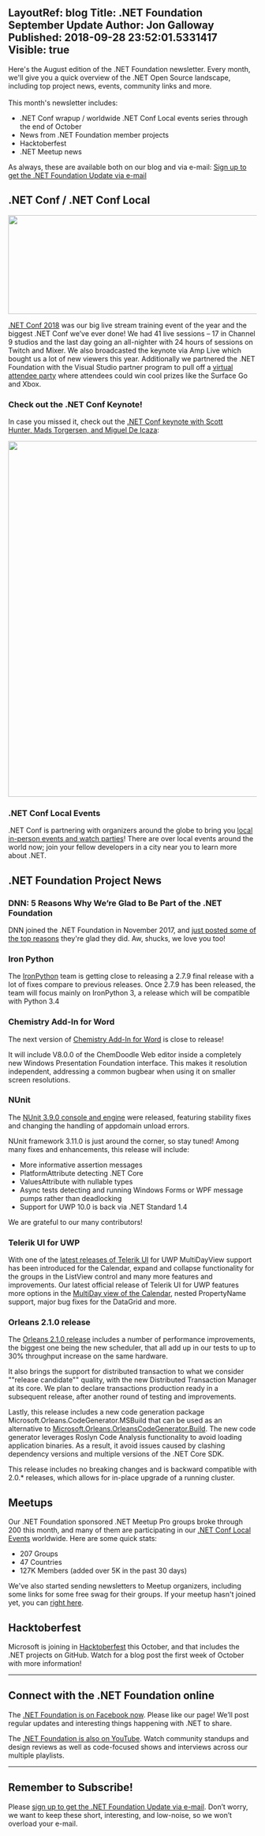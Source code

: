 LayoutRef: blog
Title: .NET Foundation September Update
Author: Jon Galloway
Published: 2018-09-28 23:52:01.5331417
Visible: true
---
<div itemprop="articleBody">
<p>Here's the August edition of the .NET Foundation newsletter. Every month, we'll give you a quick overview of the .NET Open Source landscape, including top project news, events, community links and more.<br />
<br />
This month's newsletter includes:</p>

<ul>
<li>.NET Conf wrapup / worldwide .NET Conf Local events series through the end of October</li>
<li>News from .NET Foundation member projects</li>
<li>Hacktoberfest</li>
<li>.NET Meetup news</li>
</ul>

<p>As always, these are available both on our blog and via e-mail:&nbsp;<a href="http://eepurl.com/dhL_qb">Sign up to get the .NET Foundation Update via e-mail</a></p>

<h2>.NET Conf / .NET Conf Local</h2>

<p><img alt="" src="assets/posts/MSFT_18023_dotNETConf_banners_email800x200_eventInfo_r3_KW.jpg" style="width: 800px; height: 200px;" /></p>

<p><a href="https://dotnetconf.net">.NET Conf 2018</a> was our big live stream training event of the year and the biggest .NET Conf we’ve ever done! We had 41 live sessions – 17 in Channel 9 studios and the last day going an all-nighter with 24 hours of sessions on Twitch and Mixer. We also broadcasted the keynote via Amp Live which bought us a lot of new viewers this year. Additionally we partnered the .NET Foundation with the Visual Studio partner program to pull off a <a href="https://twitter.com/search?q=%23dotnetconf%20%23codeparty&amp;src=typd" originalsrc="https://twitter.com/search?q=%23dotnetconf%20%23codeparty&amp;src=typd" shash="dNuuvBpkaP1yj4iA8mtfv9sZraoHUnzJtsNLn8xa+sjM3Iv7DrHwxUOQH9sWnEOctzx2Mh+JCXvXk9wVmbA63k9Yzg1/B+Au55k51UoAXVp2q4QfmpzdFMjTG+zzGHO+PJwsG96Du5u7T5VrpOObg2D4OaibsvvAh5Hpn+rpY6Y=">virtual attendee party</a> where attendees could win cool prizes like the Surface Go and Xbox.&nbsp;</p>

<h3>Check out the .NET Conf Keynote!</h3>

<p>In case you missed it, check out the <a href="https://www.youtube.com/watch?v=qQdGC2jIP8s">.NET Conf keynote with Scott Hunter,&nbsp;Mads Torgersen, and Miguel De Icaza</a>:</p>

<p><a href="https://www.youtube.com/watch?v=qQdGC2jIP8s"><img alt="" src="assets/posts/maxresdefault.jpg" style="width: 1280px; height: 720px;" /></a></p>

<h3>.NET Conf Local Events<!--3--></h3>

<p>.NET Conf is partnering with organizers around the globe to bring you <a href="https://www.dotnetconf.net/local-events/">local in-person events and watch parties</a>! There are over local events around the world now; join your fellow developers in a city near you to learn more about .NET.</p>

<h2>.NET Foundation Project News</h2>

<h3>DNN:&nbsp;5 Reasons Why We’re Glad to Be Part of the .NET Foundation</h3>

<p>DNN joined the .NET Foundation in November 2017, and <a href="https://www.dnnsoftware.com/community-blog/cid/155629/5-reasons-why-were-glad-to-be-part-of-the-net-foundation">just posted some of the top reasons</a> they're glad they did. Aw, shucks, we love you too!&nbsp;</p>

<h3>Iron Python</h3>

<p>The <a href="http://ironpython.net/">IronPython</a> team is getting close to releasing a 2.7.9 final release with a lot of fixes compare to previous releases. Once 2.7.9 has been released, the team will focus mainly on IronPython 3, a release which will be compatible with Python 3.4</p>

<h3>Chemistry Add-In for Word</h3>

<p>The next version of <a href="https://www.chem4word.co.uk/">Chemistry Add-In for Word</a> is close to release!</p>

<p>It will include V8.0.0 of the ChemDoodle Web editor inside a completely new Windows Presentation Foundation interface. This makes it resolution independent, addressing a common bugbear when using it on smaller screen resolutions.</p>

<h3>NUnit</h3>

<p>The <a href="http://nunit.org">NUnit 3.9.0 console and engine</a> were released, featuring stability fixes and changing the handling of appdomain unload errors.</p>

<p>NUnit framework 3.11.0 is just around the corner, so stay tuned! Among many fixes and enhancements, this release will include:</p>

<ul>
<li>More informative assertion messages</li>
<li>PlatformAttribute detecting .NET Core</li>
<li>ValuesAttribute with nullable types</li>
<li>Async tests detecting and running Windows Forms or WPF message pumps rather than deadlocking</li>
<li>Support for UWP 10.0 is back via .NET Standard 1.4</li>
</ul>

<p>We are grateful to our many contributors!</p>

<h3>Telerik UI for UWP</h3>

<p>With one of the <a href="https://www.telerik.com/blogs/datagrid-calendar-multiday-view-improvements-telerik-ui-for-uwp-r3-2018">latest releases of Telerik UI</a> for UWP MultiDayView support has been introduced for the Calendar, expand and collapse functionality for the groups in the ListView control and many more features and improvements.&nbsp;Our latest official release of Telerik UI for UWP features more options in the <a href="https://www.telerik.com/blogs/datagrid-calendar-multiday-view-improvements-telerik-ui-for-uwp-r3-2018">MultiDay view of the Calendar</a>, nested PropertyName support, major bug fixes for the DataGrid and more.</p>

<h3>Orleans 2.1.0 release</h3>

<p>The <a href="https://github.com/dotnet/orleans/releases/tag/v2.1.0">Orleans 2.1.0&nbsp;release</a> includes a number of performance improvements, the biggest one being the new scheduler, that all add up in our tests to up to 30% throughput increase on the same hardware.</p>

<p>It also brings the support for distributed transaction to what we consider ""release candidate"" quality, with the new Distributed Transaction Manager at its core. We plan to declare transactions production ready in a subsequent release, after another round of testing and improvements.</p>

<p>Lastly, this release includes a new code generation package Microsoft.Orleans.CodeGenerator.MSBuild that can be used as an alternative to <a href="https://www.nuget.org/packages/Microsoft.Orleans.OrleansCodeGenerator.Build/">Microsoft.Orleans.OrleansCodeGenerator.Build</a>. The new code generator leverages Roslyn Code Analysis functionality to avoid loading application binaries. As a result, it avoid issues caused by clashing dependency versions and multiple versions of the .NET Core SDK.</p>

<p>This release includes no breaking changes and is backward compatible with 2.0.* releases, which allows for in-place upgrade of a running cluster.</p>

<h2>Meetups</h2>

<p>Our .NET Foundation sponsored&nbsp;.NET Meetup Pro groups broke through 200 this month, and many of them are participating in our <a href="https://www.dotnetconf.net/local-events/">.NET Conf Local Events</a> worldwide.&nbsp;Here are some quick stats:</p>

<ul>
<li>207 Groups</li>
<li>47 Countries</li>
<li>127K Members (added over 5K in the past 30 days)</li>
</ul>

<p>We've also started sending newsletters to Meetup organizers, including some links for some free swag for their groups. If your meetup hasn't joined yet, you can <a href="https://aka.ms/add-dotnet-meetup">right here</a>.</p>

<h2>Hacktoberfest</h2>

<p>Microsoft is joining in <a href="https://hacktoberfest.digitalocean.com/">Hacktoberfest</a> this October, and that includes the .NET projects on GitHub. Watch for a blog post the first week of October with more information!</p>

<hr />
<h2>Connect with the .NET Foundation online</h2>

<p>The&nbsp;<a href="https://www.facebook.com/dotnetfoundation/">.NET Foundation is on Facebook now</a>. Please like our page! We’ll post regular updates and interesting things happening with .NET to share.</p>

<p>The <a href="https://www.youtube.com/NETFoundation">.NET Foundation is also on YouTube</a>. Watch community standups and design reviews as well as code-focused shows and interviews across our multiple playlists.</p>

<hr />
<h2>Remember to Subscribe!</h2>

<p>Please&nbsp;<a href="http://eepurl.com/dhL_qb">sign up&nbsp;to get the .NET Foundation Update via e-mail</a>.&nbsp;Don’t worry, we want to keep these short, interesting, and low-noise, so we won’t overload your e-mail.</p>
</div>
